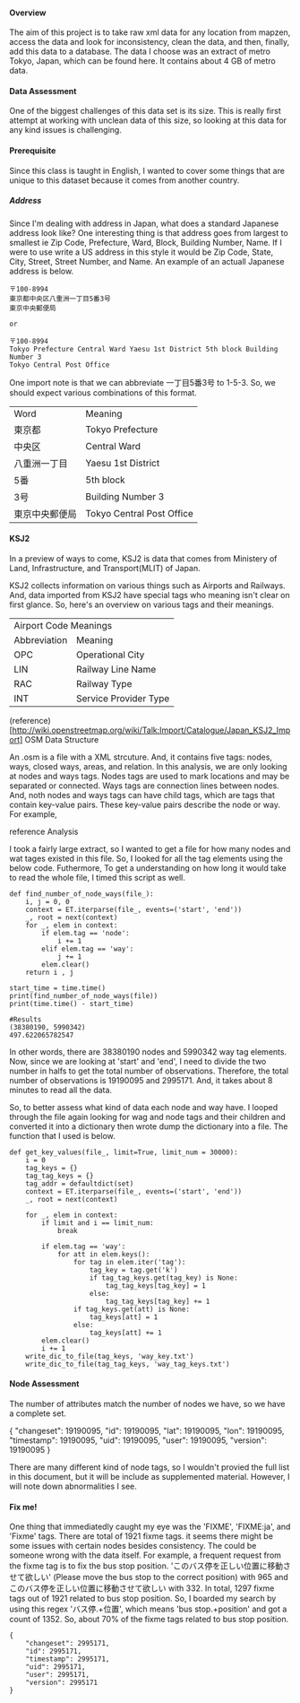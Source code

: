 #### Overview

The aim of this project is to take raw xml data for any location from mapzen, access the data and look for inconsistency, clean the data, and then, finally, add this data to a database. The data I choose was an extract of metro Tokyo, Japan, which can be found here. It contains about 4 GB of metro data.

#### Data Assessment

One of the biggest challenges of this data set is its size. This is really first attempt at working with unclean data of this size, so looking at this data for any kind issues is challenging.

#### Prerequisite

Since this class is taught in English, I wanted to cover some things that are unique to this dataset because it comes from another country.
##### Address

Since I'm dealing with address in Japan, what does a standard Japanese address look like? One interesting thing is that address goes from largest to smallest ie Zip Code, Prefecture, Ward, Block, Building Number, Name. If I were to use write a US address in this style it would be Zip Code, State, City, Street, Street Number, and Name. An example of an actuall Japanese address is below.

```
〒100-8994
東京都中央区八重洲一丁目5番3号
東京中央郵便局

or

〒100-8994
Tokyo Prefecture Central Ward Yaesu 1st District 5th block Building Number 3
Tokyo Central Post Office
```

One import note is that we can abbreviate 一丁目5番3号 to 1-5-3. So, we should expect various combinations of this format.

<table>
	<tr>
		<td>Word</td>
		<td>Meaning</td>
	</tr>
	<tr>
		<td>東京都</td>
		<td>Tokyo Prefecture</td>
	</tr>
	<tr>
		<td>中央区</td>
		<td>Central Ward</td>
	</tr>
	<tr>
		<td>八重洲一丁目</td>
		<td>Yaesu 1st District</td>
	</tr>
	<tr>
		<td>5番</td>
		<td>5th block</td>
	</tr>
	<tr>
		<td>3号</td>
		<td>Building Number 3</td>
	</tr>
	<tr>
		<td>東京中央郵便局</td>
		<td>Tokyo Central Post Office</td>
	</tr>
</table>

#### KSJ2

In a preview of ways to come, KSJ2 is data that comes from Ministery of Land, Infrastructure, and Transport(MLIT) of Japan.

KSJ2 collects information on various things such as Airports and Railways. And, data imported from KSJ2 have special tags who meaning isn't clear on first glance. So, here's an overview on various tags and their meanings.

<table>
    <tr>
        <td colspan='2'>Airport Code Meanings</td>
    <tr>
	<tr>
		<td>Abbreviation</td>
		<td>Meaning</td>
	</tr>
	<tr>
		<td>OPC</td>
		<td>Operational City</td>
	</tr>
	<tr>
		<td>LIN</td>
		<td>Railway Line Name</td>
	</tr>
	<tr>
		<td>RAC</td>
		<td>Railway Type</td>
	</tr>
	<tr>
		<td>INT</td>
		<td>Service Provider Type</td>
	</tr>
</table>

(reference)[http://wiki.openstreetmap.org/wiki/Talk:Import/Catalogue/Japan_KSJ2_Import]
OSM Data Structure

An .osm is a file with a XML strcuture. And, it contains five tags: nodes, ways, closed ways, areas, and relation. In this analysis, we are only looking at nodes and ways tags. Nodes tags are used to mark locations and may be separated or connected. Ways tags are connection lines between nodes. And, noth nodes and ways tags can have child tags, which are tags that contain key-value pairs. These key-value pairs describe the node or way. For example,

reference
Analysis

I took a fairly large extract, so I wanted to get a file for how many nodes and wat tages existed in this file. So, I looked for all the tag elements using the below code. Futhermore, To get a understanding on how long it would take to read the whole file, I timed this script as well.

```
def find_number_of_node_ways(file_):
    i, j = 0, 0
    context = ET.iterparse(file_, events=('start', 'end'))
    _, root = next(context)
    for _, elem in context:
        if elem.tag == 'node':
            i += 1
        elif elem.tag == 'way':
            j += 1
        elem.clear()
    return i , j

start_time = time.time()
print(find_number_of_node_ways(file))
print(time.time() - start_time)

#Results
(38380190, 5990342)
497.622065782547
```

In other words, there are 38380190 nodes and 5990342 way tag elements. Now, since we are looking at 'start' and 'end', I need to divide the two number in halfs to get the total number of observations. Therefore, the total number of observations is 19190095 and 2995171. And, it takes about 8 minutes to read all the data.

So, to better assess what kind of data each node and way have. I looped through the file again looking for wag and node tags and their children and converted it into a dictionary then wrote dump the dictionary into a file. The function that I used is below.

```
def get_key_values(file_, limit=True, limit_num = 30000):
    i = 0
    tag_keys = {}
    tag_tag_keys = {}
    tag_addr = defaultdict(set)
    context = ET.iterparse(file_, events=('start', 'end'))
    _, root = next(context)

    for _, elem in context:
        if limit and i == limit_num:
            break

        if elem.tag == 'way':
            for att in elem.keys():
                for tag in elem.iter('tag'):
                    tag_key = tag.get('k')
                    if tag_tag_keys.get(tag_key) is None:
                        tag_tag_keys[tag_key] = 1
                    else:
                        tag_tag_keys[tag_key] += 1
                if tag_keys.get(att) is None:
                    tag_keys[att] = 1
                else:
                    tag_keys[att] += 1
        elem.clear()
        i += 1
    write_dic_to_file(tag_keys, 'way_key.txt')
    write_dic_to_file(tag_tag_keys, 'way_tag_keys.txt')
```

#### Node Assessment

The number of attributes match the number of nodes we have, so we have a complete set.

{
    "changeset": 19190095,
    "id": 19190095,
    "lat": 19190095,
    "lon": 19190095,
    "timestamp": 19190095,
    "uid": 19190095,
    "user": 19190095,
    "version": 19190095
}

There are many different kind of node tags, so I wouldn't provied the full list in this document, but it will be include as supplemented material. However, I will note down abnormalities I see.

#### Fix me!

One thing that immediatedly caught my eye was the 'FIXME', 'FIXME:ja', and 'Fixme' tags. There are total of 1921 fixme tags. it seems there might be some issues with certain nodes besides consistency. The could be someone wrong with the data itself. For example, a frequent request from the fixme tag is to fix the bus stop position. 'このバス停を正しい位置に移動させて欲しい' (Please move the bus stop to the correct position) with 965 and このバス停を正しい位置に移動させて欲しい with 332. In total, 1297 fixme tags out of 1921 related to bus stop position. So, I boarded my search by using this regex 'バス停.+位置', which means 'bus stop.+position' and got a count of 1352. So, about 70% of the fixme tags related to bus stop position.

```
{
    "changeset": 2995171,
    "id": 2995171,
    "timestamp": 2995171,
    "uid": 2995171,
    "user": 2995171,
    "version": 2995171
}
```
